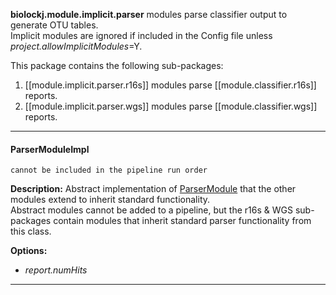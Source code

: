 **biolockj.module.implicit.parser** modules parse classifier output to generate OTU tables.<br>Implicit modules are ignored if included in the Config file unless *project.allowImplicitModules*=Y.<br>

This package contains the following sub-packages:

1. [[module.implicit.parser.r16s]] modules parse [[module.classifier.r16s]] reports.
1. [[module.implicit.parser.wgs]] modules parse [[module.classifier.wgs]] reports.

----

#### ParserModuleImpl
`cannot be included in the pipeline run order`

**Description:**  Abstract implementation of [ParserModule](https://msioda.github.io/BioLockJ/docs/biolockj/module/implicit/parser/ParserModule.html) that the other modules extend to inherit standard functionality.<br>  Abstract modules cannot be added to a pipeline, but the r16s & WGS sub-packages contain modules that inherit standard parser functionality from this class.

**Options:**

   - *report.numHits*

----